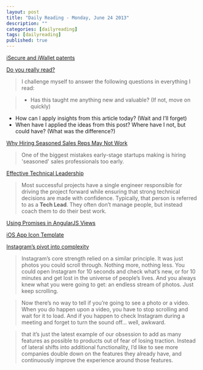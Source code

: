 ```yaml
---
layout: post
title: "Daily Reading - Monday, June 24 2013"
description: ""
categories: [dailyreading]
tags: [dailyreading]
published: true
---
```

[iSecure and iWallet patents](http://acceptingpayments.quora.com/Landmark-Apple-iSecure%C2%AE-and-iWallet%C2%AE-Patent-Application-Released)

<!--break-->

[Do you really read?](http://jasonevanish.com/2013/06/23/do-you-really-read/)  
> I challenge myself to answer the following questions in everything I read:  

> - Has this taught me anything new and valuable? (If not, move on quickly)
- How can I apply insights from this article today? (Wait and I’ll forget)
- When have I applied the ideas from this post? Where have I not, but could have? (What was the difference?)

[Why Hiring Seasoned Sales Reps May Not Work](http://www.bothsidesofthetable.com/2010/10/12/startup-sales-why-hiring-seasoned-reps-may-not-work)  
> One of the biggest mistakes early-stage startups making is hiring 'seasoned' sales professionals too early.

[Effective Technical Leadership](https://medium.com/tech-talk/b193a544e771)  
> Most successful projects have a single engineer responsible for driving the project forward while ensuring that strong technical decisions are made with confidence. Typically, that person is referred to as a __Tech Lead__. They often don’t manage people, but instead coach them to do their best work.

[Using Promises in AngularJS Views](http://markdalgleish.com/2013/06/using-promises-in-angularjs-views)  

[iOS App Icon Template](http://appicontemplate.com/)

[Instagram’s pivot into complexity](http://www.elezea.com/2013/06/instagram-video-complexity/)  
> Instagram’s core strength relied on a similar principle. It was just photos you could scroll through. Nothing more, nothing less. You could open Instagram for 10 seconds and check what’s new, or for 10 minutes and get lost in the universe of people’s lives. And you always knew what you were going to get: an endless stream of photos. Just keep scrolling.  

> Now there’s no way to tell if you’re going to see a photo or a video. When you do happen upon a video, you have to stop scrolling and wait for it to load. And if you happen to check Instagram during a meeting and forget to turn the sound off… well, awkward. 
 
> that it’s just the latest example of our obsession to add as many features as possible to products out of fear of losing traction. Instead of lateral shifts into additional functionality, I’d like to see more companies double down on the features they already have, and continuously improve the experience around those features.

